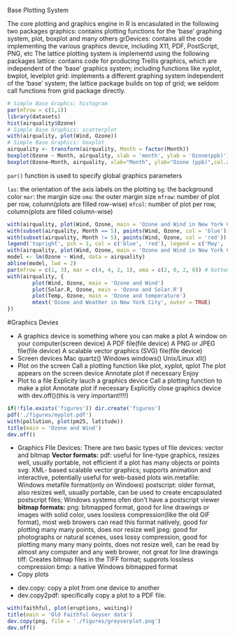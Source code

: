 Base Plotting System

The core plotting and graphics engine in R is encasulated in the following two packages 
graphics: contains plotting functions for the ‘base’ graphing system, plot, boxplot and many others
grDevices: contains all the code implementing the various graphics device, including X11, PDF, PostScript, PNG, etc
The lattice plotting system is implementd using the following packages 
lattice: contains code for producing Trellis graphics, which are independent of the ‘base’ graphics system; including functions like xyplot, bwplot, levelplot
grid: implements a different graphing system independent of the ‘base’ system; the lattice package builds on top of grid; we seldom call functions from grid package directly.
```r
# Simple Base Graphcs: histogram
par(mfrow = c(1,1))
library(datasets)
hist(airquality$Ozone)
# Simple Base Graphics: scatterplot
with(airquality, plot(Wind, Ozone))
# Simple Base Graphics: boxplot
airquality <- transform(airquality, Month = factor(Month))
boxplot(Ozone ~ Month, airquality, xlab = 'month', ylab = 'Ozone(ppb)')
boxplot(Ozone~Month, airquality, xlab="Month", ylab="Ozone (ppb)",col.axis="blue",col.lab="red")
```
`par()` function is used to specify global graphics parameters

`las`: the orientation of the axis labels on the plotting
`bg`: the background color
`mar`: the margin size
`oma`: the outer margin size
`mfrow`: number of plot per row, column(plots are filled row-wise)
`mfcol`: number of plot per row, column(plots are filled column-wise)
```r
with(airquality, plot(Wind, Ozone, main = 'Ozone and Wind in New York City'), type = 'n')
with(subset(airquality, Month == 5), points(Wind, Ozone, col = 'blue'))
with(subset(airquality, Month != 5), points(Wind, Ozone, col = 'red'))
legend('topright', pch = 1, col = c('blue', 'red'), legend = c('May', 'Other months'))
with(airquality, plot(Wind, Ozone, main = 'Ozone and Wind in New York City'), pch = 5)
model <- lm(Ozone ~ Wind, data = airquality)
abline(model, lwd = 2)
par(mfrow = c(1, 3), mar = c(4, 4, 2, 1), oma = c(2, 0, 2, 0)) # bottom left top right
with(airquality, {
        plot(Wind, Ozone, main = 'Ozone and Wind')
        plot(Solar.R, Ozone, main = 'Ozone and Solar.R')
        plot(Temp, Ozone, main = 'Ozone and temperature')
        mtext('Ozone and Weather in New York City', outer = TRUE)
})
```
#Graphics Devies

* A graphics device is something where you can make a plot 
  A window on your computer(screen device)
A PDF file(file device)
A PNG or JPEG file(file device)
A scalable vector graphics (SVG) file(file device)
* Screen devices 
Mac quartz()
Windows windows()
Unix/Linux xll()
* Plot on the screen 
Call a plotting function like plot, xyplot, qplot
The plot appears on the screen device
Annotate plot if necessary
Enjoy
* Plot to a file 
Explicity lauch a graphics device
Call a plotting function to make a plot
Annotate plot if necessary
Explicitly close graphics device with dev.off()(this is very important!!!!)
```r
if(!file.exists('figures')) dir.create('figures')
pdf('./figures/myplot.pdf')
with(pollution, plot(pm25, latitude))
title(main = 'Ozone and Wind')
dev.off()
```
* Graphics FIle Devices: There are two basic types of file devices: vector and bitmap 
**Vector formats:**
pdf: useful for line-type graphics, resizes well, usually portable, not efficient if a plot has many objects or points
svg: XML- based scalable vector graphics; supports animation and interactive, potentially useful for web-based plots
win.metafile: Windows metafile format(only on Windows)
postscript: older format, also resizes well, usually portable, can be used to create encapsulated postscript files; Windows systems ofen don’t have a postscript viewer
**bitmap formats:** 
png: bitmapped format, good for line drawings or images with solid color, uses lossless compression(like the old GIF format), most web browers can read this format natively, good for plotting many many points, does nor resize well
jpeg: good for photographs or natural scenes, uses lossy compression, good for plotting many many many points, does not resize well, can be read by almost any computer and any web brower, not great for line drawings
tiff: Creates bitmap files in the TIFF format; supprots lossless compression
bmp: a native Windows bitmapped format
* Copy plots 
- dev.copy: copy a plot from one device to another 
- dev.copy2pdf: specifically copy a plot to a PDF file.
```r
with(faithful, plot(eruptions, waiting))
title(main = 'Old Faithful Geyser data')
dev.copy(png, file = './figures/greyserplot.png')
dev.off()
```
